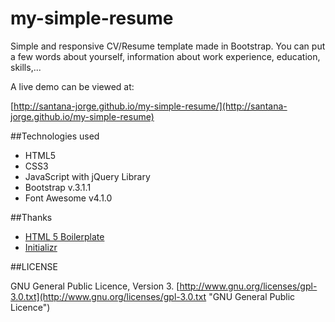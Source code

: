 my-simple-resume
================

Simple and responsive CV/Resume template made in Bootstrap. You can put a few words about yourself, information about work experience, education, skills,...

A live demo can be viewed at:

[http://santana-jorge.github.io/my-simple-resume/](http://santana-jorge.github.io/my-simple-resume) 

##Technologies used

* HTML5
* CSS3
* JavaScript with jQuery Library
* Bootstrap v.3.1.1
* Font Awesome v4.1.0

##Thanks

* [HTML 5 Boilerplate](http://html5boilerplate.com "HTML 5 Boilerplate")
* [Initializr](http://www.initializr.com/ "Initializr")

##LICENSE

GNU General Public Licence, Version 3. 
[http://www.gnu.org/licenses/gpl-3.0.txt](http://www.gnu.org/licenses/gpl-3.0.txt "GNU General Public Licence")